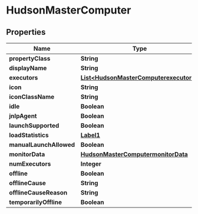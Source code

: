 

# HudsonMasterComputer


## Properties

Name | Type | Description | Notes
------------ | ------------- | ------------- | -------------
**propertyClass** | **String** |  |  [optional]
**displayName** | **String** |  |  [optional]
**executors** | [**List&lt;HudsonMasterComputerexecutors&gt;**](HudsonMasterComputerexecutors.md) |  |  [optional]
**icon** | **String** |  |  [optional]
**iconClassName** | **String** |  |  [optional]
**idle** | **Boolean** |  |  [optional]
**jnlpAgent** | **Boolean** |  |  [optional]
**launchSupported** | **Boolean** |  |  [optional]
**loadStatistics** | [**Label1**](Label1.md) |  |  [optional]
**manualLaunchAllowed** | **Boolean** |  |  [optional]
**monitorData** | [**HudsonMasterComputermonitorData**](HudsonMasterComputermonitorData.md) |  |  [optional]
**numExecutors** | **Integer** |  |  [optional]
**offline** | **Boolean** |  |  [optional]
**offlineCause** | **String** |  |  [optional]
**offlineCauseReason** | **String** |  |  [optional]
**temporarilyOffline** | **Boolean** |  |  [optional]



